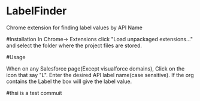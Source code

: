 # LabelFinder
Chrome extension for finding label values by API Name

#Installation 
In Chrome-> Extensions click "Load unpackaged extensions..." and select the folder where the project files are stored.

#Usage

When on any Salesforce page(Except visualforce domains), Click on the icon that say "L". Enter the desired API label name(case sensitive). If the org contains the Label the box will give the label value. 

#thsi is a test commuit